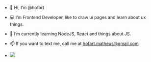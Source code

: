 - 👋 Hi, I’m @hofart

- 💻 I’m Frontend Developer, like to draw ui pages and learn about ux things.
- 📕 I’m currently learning NodeJS, React and things about JS.
- 📫 If you want to text me, call me at hofart.matheus@gmail.com
- <img src="https://img.icons8.com/material-rounded/24/000000/linkedin--v1.png"/>
